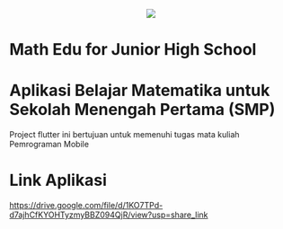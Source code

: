 <p align="center">
  <img src="https://github.com/kuma-coffee/Math-Edu_Kelompok-4/blob/main/assets/images/logo.jpeg"/>
</p>

# Math Edu for Junior High School
# Aplikasi Belajar Matematika untuk Sekolah Menengah Pertama (SMP) 

Project flutter ini bertujuan untuk memenuhi tugas mata kuliah Pemrograman Mobile

# Link Aplikasi
https://drive.google.com/file/d/1KO7TPd-d7ajhCfKYOHTyzmyBBZ094QjR/view?usp=share_link
